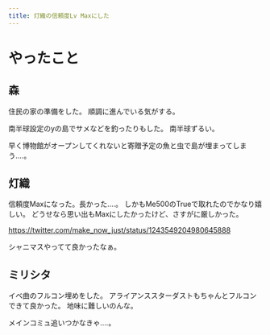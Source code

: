 ```yaml
---
title: 灯織の信頼度Lv Maxにした
---
```


# やったこと

## 森

住民の家の準備をした。
順調に進んでいる気がする。

南半球設定のyの島でサメなどを釣ったりもした。
南半球ずるい。

早く博物館がオープンしてくれないと寄贈予定の魚と虫で島が埋まってしまう‥‥。

## 灯織

信頼度Maxになった。長かった‥‥。
しかもMe500のTrueで取れたのでかなり嬉しい。
どうせなら思い出もMaxにしたかったけど、さすがに厳しかった。

<https://twitter.com/make_now_just/status/1243549204980645888>

シャニマスやってて良かったなぁ。

## ミリシタ

イベ曲のフルコン埋めをした。
アライアンススターダストもちゃんとフルコンできて良かった。
地味に難しいのんな。

メインコミュ追いつかなきゃ‥‥。
